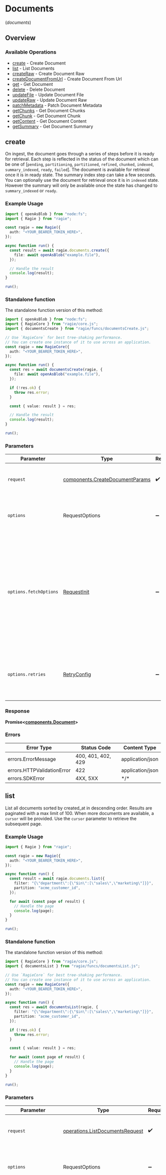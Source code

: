 # Documents
(*documents*)

## Overview

### Available Operations

* [create](#create) - Create Document
* [list](#list) - List Documents
* [createRaw](#createraw) - Create Document Raw
* [createDocumentFromUrl](#createdocumentfromurl) - Create Document From Url
* [get](#get) - Get Document
* [delete](#delete) - Delete Document
* [updateFile](#updatefile) - Update Document File
* [updateRaw](#updateraw) - Update Document Raw
* [patchMetadata](#patchmetadata) - Patch Document Metadata
* [getChunks](#getchunks) - Get Document Chunks
* [getChunk](#getchunk) - Get Document Chunk
* [getContent](#getcontent) - Get Document Content
* [getSummary](#getsummary) - Get Document Summary

## create

On ingest, the document goes through a series of steps before it is ready for retrieval. Each step is reflected in the status of the document which can be one of [`pending`, `partitioning`, `partitioned`, `refined`, `chunked`, `indexed`, `summary_indexed`, `ready`, `failed`]. The document is available for retrieval once it is in ready state. The summary index step can take a few seconds. You can optionally use the document for retrieval once it is in `indexed` state. However the summary will only be available once the state has changed to `summary_indexed` or `ready`.

### Example Usage

```typescript
import { openAsBlob } from "node:fs";
import { Ragie } from "ragie";

const ragie = new Ragie({
  auth: "<YOUR_BEARER_TOKEN_HERE>",
});

async function run() {
  const result = await ragie.documents.create({
    file: await openAsBlob("example.file"),
  });

  // Handle the result
  console.log(result);
}

run();
```

### Standalone function

The standalone function version of this method:

```typescript
import { openAsBlob } from "node:fs";
import { RagieCore } from "ragie/core.js";
import { documentsCreate } from "ragie/funcs/documentsCreate.js";

// Use `RagieCore` for best tree-shaking performance.
// You can create one instance of it to use across an application.
const ragie = new RagieCore({
  auth: "<YOUR_BEARER_TOKEN_HERE>",
});

async function run() {
  const res = await documentsCreate(ragie, {
    file: await openAsBlob("example.file"),
  });

  if (!res.ok) {
    throw res.error;
  }

  const { value: result } = res;

  // Handle the result
  console.log(result);
}

run();
```

### Parameters

| Parameter                                                                                                                                                                      | Type                                                                                                                                                                           | Required                                                                                                                                                                       | Description                                                                                                                                                                    |
| ------------------------------------------------------------------------------------------------------------------------------------------------------------------------------ | ------------------------------------------------------------------------------------------------------------------------------------------------------------------------------ | ------------------------------------------------------------------------------------------------------------------------------------------------------------------------------ | ------------------------------------------------------------------------------------------------------------------------------------------------------------------------------ |
| `request`                                                                                                                                                                      | [components.CreateDocumentParams](../../models/components/createdocumentparams.md)                                                                                             | :heavy_check_mark:                                                                                                                                                             | The request object to use for the request.                                                                                                                                     |
| `options`                                                                                                                                                                      | RequestOptions                                                                                                                                                                 | :heavy_minus_sign:                                                                                                                                                             | Used to set various options for making HTTP requests.                                                                                                                          |
| `options.fetchOptions`                                                                                                                                                         | [RequestInit](https://developer.mozilla.org/en-US/docs/Web/API/Request/Request#options)                                                                                        | :heavy_minus_sign:                                                                                                                                                             | Options that are passed to the underlying HTTP request. This can be used to inject extra headers for examples. All `Request` options, except `method` and `body`, are allowed. |
| `options.retries`                                                                                                                                                              | [RetryConfig](../../lib/utils/retryconfig.md)                                                                                                                                  | :heavy_minus_sign:                                                                                                                                                             | Enables retrying HTTP requests under certain failure conditions.                                                                                                               |

### Response

**Promise\<[components.Document](../../models/components/document.md)\>**

### Errors

| Error Type                 | Status Code                | Content Type               |
| -------------------------- | -------------------------- | -------------------------- |
| errors.ErrorMessage        | 400, 401, 402, 429         | application/json           |
| errors.HTTPValidationError | 422                        | application/json           |
| errors.SDKError            | 4XX, 5XX                   | \*/\*                      |

## list

List all documents sorted by created_at in descending order. Results are paginated with a max limit of 100. When more documents are available, a `cursor` will be provided. Use the `cursor` parameter to retrieve the subsequent page.

### Example Usage

```typescript
import { Ragie } from "ragie";

const ragie = new Ragie({
  auth: "<YOUR_BEARER_TOKEN_HERE>",
});

async function run() {
  const result = await ragie.documents.list({
    filter: "{\"department\":{\"$in\":[\"sales\",\"marketing\"]}}",
    partition: "acme_customer_id",
  });

  for await (const page of result) {
    // Handle the page
    console.log(page);
  }
}

run();
```

### Standalone function

The standalone function version of this method:

```typescript
import { RagieCore } from "ragie/core.js";
import { documentsList } from "ragie/funcs/documentsList.js";

// Use `RagieCore` for best tree-shaking performance.
// You can create one instance of it to use across an application.
const ragie = new RagieCore({
  auth: "<YOUR_BEARER_TOKEN_HERE>",
});

async function run() {
  const res = await documentsList(ragie, {
    filter: "{\"department\":{\"$in\":[\"sales\",\"marketing\"]}}",
    partition: "acme_customer_id",
  });

  if (!res.ok) {
    throw res.error;
  }

  const { value: result } = res;

  for await (const page of result) {
    // Handle the page
    console.log(page);
  }
}

run();
```

### Parameters

| Parameter                                                                                                                                                                      | Type                                                                                                                                                                           | Required                                                                                                                                                                       | Description                                                                                                                                                                    |
| ------------------------------------------------------------------------------------------------------------------------------------------------------------------------------ | ------------------------------------------------------------------------------------------------------------------------------------------------------------------------------ | ------------------------------------------------------------------------------------------------------------------------------------------------------------------------------ | ------------------------------------------------------------------------------------------------------------------------------------------------------------------------------ |
| `request`                                                                                                                                                                      | [operations.ListDocumentsRequest](../../models/operations/listdocumentsrequest.md)                                                                                             | :heavy_check_mark:                                                                                                                                                             | The request object to use for the request.                                                                                                                                     |
| `options`                                                                                                                                                                      | RequestOptions                                                                                                                                                                 | :heavy_minus_sign:                                                                                                                                                             | Used to set various options for making HTTP requests.                                                                                                                          |
| `options.fetchOptions`                                                                                                                                                         | [RequestInit](https://developer.mozilla.org/en-US/docs/Web/API/Request/Request#options)                                                                                        | :heavy_minus_sign:                                                                                                                                                             | Options that are passed to the underlying HTTP request. This can be used to inject extra headers for examples. All `Request` options, except `method` and `body`, are allowed. |
| `options.retries`                                                                                                                                                              | [RetryConfig](../../lib/utils/retryconfig.md)                                                                                                                                  | :heavy_minus_sign:                                                                                                                                                             | Enables retrying HTTP requests under certain failure conditions.                                                                                                               |

### Response

**Promise\<[operations.ListDocumentsResponse](../../models/operations/listdocumentsresponse.md)\>**

### Errors

| Error Type                 | Status Code                | Content Type               |
| -------------------------- | -------------------------- | -------------------------- |
| errors.ErrorMessage        | 401, 402, 404, 429         | application/json           |
| errors.HTTPValidationError | 422                        | application/json           |
| errors.SDKError            | 4XX, 5XX                   | \*/\*                      |

## createRaw

Ingest a document as raw text. On ingest, the document goes through a series of steps before it is ready for retrieval. Each step is reflected in the status of the document which can be one of [`pending`, `partitioning`, `partitioned`, `refined`, `chunked`, `indexed`, `summary_indexed`, `ready`, `failed`]. The document is available for retrieval once it is in ready state. The summary index step can take a few seconds. You can optionally use the document for retrieval once it is in `indexed` state. However the summary will only be available once the state has changed to `summary_indexed` or `ready`.

### Example Usage

```typescript
import { Ragie } from "ragie";

const ragie = new Ragie({
  auth: "<YOUR_BEARER_TOKEN_HERE>",
});

async function run() {
  const result = await ragie.documents.createRaw({
    metadata: {
      "key": [
        "<value>",
      ],
    },
    partition: "<value>",
    data: "<value>",
  });

  // Handle the result
  console.log(result);
}

run();
```

### Standalone function

The standalone function version of this method:

```typescript
import { RagieCore } from "ragie/core.js";
import { documentsCreateRaw } from "ragie/funcs/documentsCreateRaw.js";

// Use `RagieCore` for best tree-shaking performance.
// You can create one instance of it to use across an application.
const ragie = new RagieCore({
  auth: "<YOUR_BEARER_TOKEN_HERE>",
});

async function run() {
  const res = await documentsCreateRaw(ragie, {
    metadata: {
      "key": [
        "<value>",
      ],
    },
    partition: "<value>",
    data: "<value>",
  });

  if (!res.ok) {
    throw res.error;
  }

  const { value: result } = res;

  // Handle the result
  console.log(result);
}

run();
```

### Parameters

| Parameter                                                                                                                                                                      | Type                                                                                                                                                                           | Required                                                                                                                                                                       | Description                                                                                                                                                                    |
| ------------------------------------------------------------------------------------------------------------------------------------------------------------------------------ | ------------------------------------------------------------------------------------------------------------------------------------------------------------------------------ | ------------------------------------------------------------------------------------------------------------------------------------------------------------------------------ | ------------------------------------------------------------------------------------------------------------------------------------------------------------------------------ |
| `request`                                                                                                                                                                      | [components.CreateDocumentRawParams](../../models/components/createdocumentrawparams.md)                                                                                       | :heavy_check_mark:                                                                                                                                                             | The request object to use for the request.                                                                                                                                     |
| `options`                                                                                                                                                                      | RequestOptions                                                                                                                                                                 | :heavy_minus_sign:                                                                                                                                                             | Used to set various options for making HTTP requests.                                                                                                                          |
| `options.fetchOptions`                                                                                                                                                         | [RequestInit](https://developer.mozilla.org/en-US/docs/Web/API/Request/Request#options)                                                                                        | :heavy_minus_sign:                                                                                                                                                             | Options that are passed to the underlying HTTP request. This can be used to inject extra headers for examples. All `Request` options, except `method` and `body`, are allowed. |
| `options.retries`                                                                                                                                                              | [RetryConfig](../../lib/utils/retryconfig.md)                                                                                                                                  | :heavy_minus_sign:                                                                                                                                                             | Enables retrying HTTP requests under certain failure conditions.                                                                                                               |

### Response

**Promise\<[components.Document](../../models/components/document.md)\>**

### Errors

| Error Type                 | Status Code                | Content Type               |
| -------------------------- | -------------------------- | -------------------------- |
| errors.ErrorMessage        | 400, 401, 402, 429         | application/json           |
| errors.HTTPValidationError | 422                        | application/json           |
| errors.SDKError            | 4XX, 5XX                   | \*/\*                      |

## createDocumentFromUrl

Create Document From Url

### Example Usage

```typescript
import { Ragie } from "ragie";

const ragie = new Ragie({
  auth: "<YOUR_BEARER_TOKEN_HERE>",
});

async function run() {
  const result = await ragie.documents.createDocumentFromUrl({
    metadata: {

    },
    partition: "<value>",
    url: "https://scientific-plain.biz/",
  });

  // Handle the result
  console.log(result);
}

run();
```

### Standalone function

The standalone function version of this method:

```typescript
import { RagieCore } from "ragie/core.js";
import { documentsCreateDocumentFromUrl } from "ragie/funcs/documentsCreateDocumentFromUrl.js";

// Use `RagieCore` for best tree-shaking performance.
// You can create one instance of it to use across an application.
const ragie = new RagieCore({
  auth: "<YOUR_BEARER_TOKEN_HERE>",
});

async function run() {
  const res = await documentsCreateDocumentFromUrl(ragie, {
    metadata: {
  
    },
    partition: "<value>",
    url: "https://scientific-plain.biz/",
  });

  if (!res.ok) {
    throw res.error;
  }

  const { value: result } = res;

  // Handle the result
  console.log(result);
}

run();
```

### Parameters

| Parameter                                                                                                                                                                      | Type                                                                                                                                                                           | Required                                                                                                                                                                       | Description                                                                                                                                                                    |
| ------------------------------------------------------------------------------------------------------------------------------------------------------------------------------ | ------------------------------------------------------------------------------------------------------------------------------------------------------------------------------ | ------------------------------------------------------------------------------------------------------------------------------------------------------------------------------ | ------------------------------------------------------------------------------------------------------------------------------------------------------------------------------ |
| `request`                                                                                                                                                                      | [components.CreateDocumentFromUrlParams](../../models/components/createdocumentfromurlparams.md)                                                                               | :heavy_check_mark:                                                                                                                                                             | The request object to use for the request.                                                                                                                                     |
| `options`                                                                                                                                                                      | RequestOptions                                                                                                                                                                 | :heavy_minus_sign:                                                                                                                                                             | Used to set various options for making HTTP requests.                                                                                                                          |
| `options.fetchOptions`                                                                                                                                                         | [RequestInit](https://developer.mozilla.org/en-US/docs/Web/API/Request/Request#options)                                                                                        | :heavy_minus_sign:                                                                                                                                                             | Options that are passed to the underlying HTTP request. This can be used to inject extra headers for examples. All `Request` options, except `method` and `body`, are allowed. |
| `options.retries`                                                                                                                                                              | [RetryConfig](../../lib/utils/retryconfig.md)                                                                                                                                  | :heavy_minus_sign:                                                                                                                                                             | Enables retrying HTTP requests under certain failure conditions.                                                                                                               |

### Response

**Promise\<[components.Document](../../models/components/document.md)\>**

### Errors

| Error Type                 | Status Code                | Content Type               |
| -------------------------- | -------------------------- | -------------------------- |
| errors.ErrorMessage        | 400, 401, 402, 429         | application/json           |
| errors.HTTPValidationError | 422                        | application/json           |
| errors.SDKError            | 4XX, 5XX                   | \*/\*                      |

## get

Get Document

### Example Usage

```typescript
import { Ragie } from "ragie";

const ragie = new Ragie({
  auth: "<YOUR_BEARER_TOKEN_HERE>",
});

async function run() {
  const result = await ragie.documents.get({
    documentId: "00000000-0000-0000-0000-000000000000",
    partition: "acme_customer_id",
  });

  // Handle the result
  console.log(result);
}

run();
```

### Standalone function

The standalone function version of this method:

```typescript
import { RagieCore } from "ragie/core.js";
import { documentsGet } from "ragie/funcs/documentsGet.js";

// Use `RagieCore` for best tree-shaking performance.
// You can create one instance of it to use across an application.
const ragie = new RagieCore({
  auth: "<YOUR_BEARER_TOKEN_HERE>",
});

async function run() {
  const res = await documentsGet(ragie, {
    documentId: "00000000-0000-0000-0000-000000000000",
    partition: "acme_customer_id",
  });

  if (!res.ok) {
    throw res.error;
  }

  const { value: result } = res;

  // Handle the result
  console.log(result);
}

run();
```

### Parameters

| Parameter                                                                                                                                                                      | Type                                                                                                                                                                           | Required                                                                                                                                                                       | Description                                                                                                                                                                    |
| ------------------------------------------------------------------------------------------------------------------------------------------------------------------------------ | ------------------------------------------------------------------------------------------------------------------------------------------------------------------------------ | ------------------------------------------------------------------------------------------------------------------------------------------------------------------------------ | ------------------------------------------------------------------------------------------------------------------------------------------------------------------------------ |
| `request`                                                                                                                                                                      | [operations.GetDocumentRequest](../../models/operations/getdocumentrequest.md)                                                                                                 | :heavy_check_mark:                                                                                                                                                             | The request object to use for the request.                                                                                                                                     |
| `options`                                                                                                                                                                      | RequestOptions                                                                                                                                                                 | :heavy_minus_sign:                                                                                                                                                             | Used to set various options for making HTTP requests.                                                                                                                          |
| `options.fetchOptions`                                                                                                                                                         | [RequestInit](https://developer.mozilla.org/en-US/docs/Web/API/Request/Request#options)                                                                                        | :heavy_minus_sign:                                                                                                                                                             | Options that are passed to the underlying HTTP request. This can be used to inject extra headers for examples. All `Request` options, except `method` and `body`, are allowed. |
| `options.retries`                                                                                                                                                              | [RetryConfig](../../lib/utils/retryconfig.md)                                                                                                                                  | :heavy_minus_sign:                                                                                                                                                             | Enables retrying HTTP requests under certain failure conditions.                                                                                                               |

### Response

**Promise\<[components.DocumentGet](../../models/components/documentget.md)\>**

### Errors

| Error Type                 | Status Code                | Content Type               |
| -------------------------- | -------------------------- | -------------------------- |
| errors.ErrorMessage        | 401, 402, 404, 429         | application/json           |
| errors.HTTPValidationError | 422                        | application/json           |
| errors.SDKError            | 4XX, 5XX                   | \*/\*                      |

## delete

Delete Document

### Example Usage

```typescript
import { Ragie } from "ragie";

const ragie = new Ragie({
  auth: "<YOUR_BEARER_TOKEN_HERE>",
});

async function run() {
  const result = await ragie.documents.delete({
    documentId: "00000000-0000-0000-0000-000000000000",
    partition: "acme_customer_id",
  });

  // Handle the result
  console.log(result);
}

run();
```

### Standalone function

The standalone function version of this method:

```typescript
import { RagieCore } from "ragie/core.js";
import { documentsDelete } from "ragie/funcs/documentsDelete.js";

// Use `RagieCore` for best tree-shaking performance.
// You can create one instance of it to use across an application.
const ragie = new RagieCore({
  auth: "<YOUR_BEARER_TOKEN_HERE>",
});

async function run() {
  const res = await documentsDelete(ragie, {
    documentId: "00000000-0000-0000-0000-000000000000",
    partition: "acme_customer_id",
  });

  if (!res.ok) {
    throw res.error;
  }

  const { value: result } = res;

  // Handle the result
  console.log(result);
}

run();
```

### Parameters

| Parameter                                                                                                                                                                      | Type                                                                                                                                                                           | Required                                                                                                                                                                       | Description                                                                                                                                                                    |
| ------------------------------------------------------------------------------------------------------------------------------------------------------------------------------ | ------------------------------------------------------------------------------------------------------------------------------------------------------------------------------ | ------------------------------------------------------------------------------------------------------------------------------------------------------------------------------ | ------------------------------------------------------------------------------------------------------------------------------------------------------------------------------ |
| `request`                                                                                                                                                                      | [operations.DeleteDocumentRequest](../../models/operations/deletedocumentrequest.md)                                                                                           | :heavy_check_mark:                                                                                                                                                             | The request object to use for the request.                                                                                                                                     |
| `options`                                                                                                                                                                      | RequestOptions                                                                                                                                                                 | :heavy_minus_sign:                                                                                                                                                             | Used to set various options for making HTTP requests.                                                                                                                          |
| `options.fetchOptions`                                                                                                                                                         | [RequestInit](https://developer.mozilla.org/en-US/docs/Web/API/Request/Request#options)                                                                                        | :heavy_minus_sign:                                                                                                                                                             | Options that are passed to the underlying HTTP request. This can be used to inject extra headers for examples. All `Request` options, except `method` and `body`, are allowed. |
| `options.retries`                                                                                                                                                              | [RetryConfig](../../lib/utils/retryconfig.md)                                                                                                                                  | :heavy_minus_sign:                                                                                                                                                             | Enables retrying HTTP requests under certain failure conditions.                                                                                                               |

### Response

**Promise\<[components.DocumentDelete](../../models/components/documentdelete.md)\>**

### Errors

| Error Type                 | Status Code                | Content Type               |
| -------------------------- | -------------------------- | -------------------------- |
| errors.ErrorMessage        | 401, 402, 404, 429         | application/json           |
| errors.HTTPValidationError | 422                        | application/json           |
| errors.SDKError            | 4XX, 5XX                   | \*/\*                      |

## updateFile

Update Document File

### Example Usage

```typescript
import { openAsBlob } from "node:fs";
import { Ragie } from "ragie";

const ragie = new Ragie({
  auth: "<YOUR_BEARER_TOKEN_HERE>",
});

async function run() {
  const result = await ragie.documents.updateFile({
    documentId: "00000000-0000-0000-0000-000000000000",
    partition: "acme_customer_id",
    updateDocumentFileParams: {
      file: await openAsBlob("example.file"),
    },
  });

  // Handle the result
  console.log(result);
}

run();
```

### Standalone function

The standalone function version of this method:

```typescript
import { openAsBlob } from "node:fs";
import { RagieCore } from "ragie/core.js";
import { documentsUpdateFile } from "ragie/funcs/documentsUpdateFile.js";

// Use `RagieCore` for best tree-shaking performance.
// You can create one instance of it to use across an application.
const ragie = new RagieCore({
  auth: "<YOUR_BEARER_TOKEN_HERE>",
});

async function run() {
  const res = await documentsUpdateFile(ragie, {
    documentId: "00000000-0000-0000-0000-000000000000",
    partition: "acme_customer_id",
    updateDocumentFileParams: {
      file: await openAsBlob("example.file"),
    },
  });

  if (!res.ok) {
    throw res.error;
  }

  const { value: result } = res;

  // Handle the result
  console.log(result);
}

run();
```

### Parameters

| Parameter                                                                                                                                                                      | Type                                                                                                                                                                           | Required                                                                                                                                                                       | Description                                                                                                                                                                    |
| ------------------------------------------------------------------------------------------------------------------------------------------------------------------------------ | ------------------------------------------------------------------------------------------------------------------------------------------------------------------------------ | ------------------------------------------------------------------------------------------------------------------------------------------------------------------------------ | ------------------------------------------------------------------------------------------------------------------------------------------------------------------------------ |
| `request`                                                                                                                                                                      | [operations.UpdateDocumentFileRequest](../../models/operations/updatedocumentfilerequest.md)                                                                                   | :heavy_check_mark:                                                                                                                                                             | The request object to use for the request.                                                                                                                                     |
| `options`                                                                                                                                                                      | RequestOptions                                                                                                                                                                 | :heavy_minus_sign:                                                                                                                                                             | Used to set various options for making HTTP requests.                                                                                                                          |
| `options.fetchOptions`                                                                                                                                                         | [RequestInit](https://developer.mozilla.org/en-US/docs/Web/API/Request/Request#options)                                                                                        | :heavy_minus_sign:                                                                                                                                                             | Options that are passed to the underlying HTTP request. This can be used to inject extra headers for examples. All `Request` options, except `method` and `body`, are allowed. |
| `options.retries`                                                                                                                                                              | [RetryConfig](../../lib/utils/retryconfig.md)                                                                                                                                  | :heavy_minus_sign:                                                                                                                                                             | Enables retrying HTTP requests under certain failure conditions.                                                                                                               |

### Response

**Promise\<[components.DocumentFileUpdate](../../models/components/documentfileupdate.md)\>**

### Errors

| Error Type                 | Status Code                | Content Type               |
| -------------------------- | -------------------------- | -------------------------- |
| errors.ErrorMessage        | 401, 402, 404, 429         | application/json           |
| errors.HTTPValidationError | 422                        | application/json           |
| errors.SDKError            | 4XX, 5XX                   | \*/\*                      |

## updateRaw

Update Document Raw

### Example Usage

```typescript
import { Ragie } from "ragie";

const ragie = new Ragie({
  auth: "<YOUR_BEARER_TOKEN_HERE>",
});

async function run() {
  const result = await ragie.documents.updateRaw({
    documentId: "00000000-0000-0000-0000-000000000000",
    partition: "acme_customer_id",
    updateDocumentRawParams: {
      data: {},
    },
  });

  // Handle the result
  console.log(result);
}

run();
```

### Standalone function

The standalone function version of this method:

```typescript
import { RagieCore } from "ragie/core.js";
import { documentsUpdateRaw } from "ragie/funcs/documentsUpdateRaw.js";

// Use `RagieCore` for best tree-shaking performance.
// You can create one instance of it to use across an application.
const ragie = new RagieCore({
  auth: "<YOUR_BEARER_TOKEN_HERE>",
});

async function run() {
  const res = await documentsUpdateRaw(ragie, {
    documentId: "00000000-0000-0000-0000-000000000000",
    partition: "acme_customer_id",
    updateDocumentRawParams: {
      data: {},
    },
  });

  if (!res.ok) {
    throw res.error;
  }

  const { value: result } = res;

  // Handle the result
  console.log(result);
}

run();
```

### Parameters

| Parameter                                                                                                                                                                      | Type                                                                                                                                                                           | Required                                                                                                                                                                       | Description                                                                                                                                                                    |
| ------------------------------------------------------------------------------------------------------------------------------------------------------------------------------ | ------------------------------------------------------------------------------------------------------------------------------------------------------------------------------ | ------------------------------------------------------------------------------------------------------------------------------------------------------------------------------ | ------------------------------------------------------------------------------------------------------------------------------------------------------------------------------ |
| `request`                                                                                                                                                                      | [operations.UpdateDocumentRawRequest](../../models/operations/updatedocumentrawrequest.md)                                                                                     | :heavy_check_mark:                                                                                                                                                             | The request object to use for the request.                                                                                                                                     |
| `options`                                                                                                                                                                      | RequestOptions                                                                                                                                                                 | :heavy_minus_sign:                                                                                                                                                             | Used to set various options for making HTTP requests.                                                                                                                          |
| `options.fetchOptions`                                                                                                                                                         | [RequestInit](https://developer.mozilla.org/en-US/docs/Web/API/Request/Request#options)                                                                                        | :heavy_minus_sign:                                                                                                                                                             | Options that are passed to the underlying HTTP request. This can be used to inject extra headers for examples. All `Request` options, except `method` and `body`, are allowed. |
| `options.retries`                                                                                                                                                              | [RetryConfig](../../lib/utils/retryconfig.md)                                                                                                                                  | :heavy_minus_sign:                                                                                                                                                             | Enables retrying HTTP requests under certain failure conditions.                                                                                                               |

### Response

**Promise\<[components.DocumentRawUpdate](../../models/components/documentrawupdate.md)\>**

### Errors

| Error Type                 | Status Code                | Content Type               |
| -------------------------- | -------------------------- | -------------------------- |
| errors.ErrorMessage        | 401, 402, 404, 429         | application/json           |
| errors.HTTPValidationError | 422                        | application/json           |
| errors.SDKError            | 4XX, 5XX                   | \*/\*                      |

## patchMetadata

Patch Document Metadata

### Example Usage

```typescript
import { Ragie } from "ragie";

const ragie = new Ragie({
  auth: "<YOUR_BEARER_TOKEN_HERE>",
});

async function run() {
  const result = await ragie.documents.patchMetadata({
    documentId: "00000000-0000-0000-0000-000000000000",
    partition: "acme_customer_id",
    patchDocumentMetadataParams: {
      metadata: {
        "classified": "null (setting null deletes key from metadata)",
        "editors": [
          "Alice",
          "Bob",
        ],
        "published": true,
        "articleCount": 42,
        "title": "declassified report",
      },
    },
  });

  // Handle the result
  console.log(result);
}

run();
```

### Standalone function

The standalone function version of this method:

```typescript
import { RagieCore } from "ragie/core.js";
import { documentsPatchMetadata } from "ragie/funcs/documentsPatchMetadata.js";

// Use `RagieCore` for best tree-shaking performance.
// You can create one instance of it to use across an application.
const ragie = new RagieCore({
  auth: "<YOUR_BEARER_TOKEN_HERE>",
});

async function run() {
  const res = await documentsPatchMetadata(ragie, {
    documentId: "00000000-0000-0000-0000-000000000000",
    partition: "acme_customer_id",
    patchDocumentMetadataParams: {
      metadata: {
        "classified": "null (setting null deletes key from metadata)",
        "editors": [
          "Alice",
          "Bob",
        ],
        "published": true,
        "articleCount": 42,
        "title": "declassified report",
      },
    },
  });

  if (!res.ok) {
    throw res.error;
  }

  const { value: result } = res;

  // Handle the result
  console.log(result);
}

run();
```

### Parameters

| Parameter                                                                                                                                                                      | Type                                                                                                                                                                           | Required                                                                                                                                                                       | Description                                                                                                                                                                    |
| ------------------------------------------------------------------------------------------------------------------------------------------------------------------------------ | ------------------------------------------------------------------------------------------------------------------------------------------------------------------------------ | ------------------------------------------------------------------------------------------------------------------------------------------------------------------------------ | ------------------------------------------------------------------------------------------------------------------------------------------------------------------------------ |
| `request`                                                                                                                                                                      | [operations.PatchDocumentMetadataRequest](../../models/operations/patchdocumentmetadatarequest.md)                                                                             | :heavy_check_mark:                                                                                                                                                             | The request object to use for the request.                                                                                                                                     |
| `options`                                                                                                                                                                      | RequestOptions                                                                                                                                                                 | :heavy_minus_sign:                                                                                                                                                             | Used to set various options for making HTTP requests.                                                                                                                          |
| `options.fetchOptions`                                                                                                                                                         | [RequestInit](https://developer.mozilla.org/en-US/docs/Web/API/Request/Request#options)                                                                                        | :heavy_minus_sign:                                                                                                                                                             | Options that are passed to the underlying HTTP request. This can be used to inject extra headers for examples. All `Request` options, except `method` and `body`, are allowed. |
| `options.retries`                                                                                                                                                              | [RetryConfig](../../lib/utils/retryconfig.md)                                                                                                                                  | :heavy_minus_sign:                                                                                                                                                             | Enables retrying HTTP requests under certain failure conditions.                                                                                                               |

### Response

**Promise\<[components.DocumentMetadataUpdate](../../models/components/documentmetadataupdate.md)\>**

### Errors

| Error Type                 | Status Code                | Content Type               |
| -------------------------- | -------------------------- | -------------------------- |
| errors.ErrorMessage        | 401, 402, 404, 429         | application/json           |
| errors.HTTPValidationError | 422                        | application/json           |
| errors.SDKError            | 4XX, 5XX                   | \*/\*                      |

## getChunks

List all document chunks sorted by index in ascending order. May be limited to a range of chunk indices with the `start_index` and `end_index` parameters. Documents created prior to 9/18/2024, which have not been updated since, have chunks which do not include an index and their index will be returned as -1. They will be sorted by their ID instead. Updating the document using the `Update Document File` or `Update Document Raw` endpoint will regenerate document chunks, including their index. Results are paginated with a max limit of 100. When more chunks are available, a `cursor` will be provided. Use the `cursor` parameter to retrieve the subsequent page.

### Example Usage

```typescript
import { Ragie } from "ragie";

const ragie = new Ragie({
  auth: "<YOUR_BEARER_TOKEN_HERE>",
});

async function run() {
  const result = await ragie.documents.getChunks({
    documentId: "00000000-0000-0000-0000-000000000000",
    startIndex: 3,
    endIndex: 5,
    partition: "acme_customer_id",
  });

  // Handle the result
  console.log(result);
}

run();
```

### Standalone function

The standalone function version of this method:

```typescript
import { RagieCore } from "ragie/core.js";
import { documentsGetChunks } from "ragie/funcs/documentsGetChunks.js";

// Use `RagieCore` for best tree-shaking performance.
// You can create one instance of it to use across an application.
const ragie = new RagieCore({
  auth: "<YOUR_BEARER_TOKEN_HERE>",
});

async function run() {
  const res = await documentsGetChunks(ragie, {
    documentId: "00000000-0000-0000-0000-000000000000",
    startIndex: 3,
    endIndex: 5,
    partition: "acme_customer_id",
  });

  if (!res.ok) {
    throw res.error;
  }

  const { value: result } = res;

  // Handle the result
  console.log(result);
}

run();
```

### Parameters

| Parameter                                                                                                                                                                      | Type                                                                                                                                                                           | Required                                                                                                                                                                       | Description                                                                                                                                                                    |
| ------------------------------------------------------------------------------------------------------------------------------------------------------------------------------ | ------------------------------------------------------------------------------------------------------------------------------------------------------------------------------ | ------------------------------------------------------------------------------------------------------------------------------------------------------------------------------ | ------------------------------------------------------------------------------------------------------------------------------------------------------------------------------ |
| `request`                                                                                                                                                                      | [operations.GetDocumentChunksRequest](../../models/operations/getdocumentchunksrequest.md)                                                                                     | :heavy_check_mark:                                                                                                                                                             | The request object to use for the request.                                                                                                                                     |
| `options`                                                                                                                                                                      | RequestOptions                                                                                                                                                                 | :heavy_minus_sign:                                                                                                                                                             | Used to set various options for making HTTP requests.                                                                                                                          |
| `options.fetchOptions`                                                                                                                                                         | [RequestInit](https://developer.mozilla.org/en-US/docs/Web/API/Request/Request#options)                                                                                        | :heavy_minus_sign:                                                                                                                                                             | Options that are passed to the underlying HTTP request. This can be used to inject extra headers for examples. All `Request` options, except `method` and `body`, are allowed. |
| `options.retries`                                                                                                                                                              | [RetryConfig](../../lib/utils/retryconfig.md)                                                                                                                                  | :heavy_minus_sign:                                                                                                                                                             | Enables retrying HTTP requests under certain failure conditions.                                                                                                               |

### Response

**Promise\<[components.DocumentChunkList](../../models/components/documentchunklist.md)\>**

### Errors

| Error Type                 | Status Code                | Content Type               |
| -------------------------- | -------------------------- | -------------------------- |
| errors.ErrorMessage        | 401, 402, 404, 429         | application/json           |
| errors.HTTPValidationError | 422                        | application/json           |
| errors.SDKError            | 4XX, 5XX                   | \*/\*                      |

## getChunk

Gets a document chunk by its document and chunk ID.

### Example Usage

```typescript
import { Ragie } from "ragie";

const ragie = new Ragie({
  auth: "<YOUR_BEARER_TOKEN_HERE>",
});

async function run() {
  const result = await ragie.documents.getChunk({
    documentId: "00000000-0000-0000-0000-000000000000",
    chunkId: "00000000-0000-0000-0000-000000000000",
    partition: "acme_customer_id",
  });

  // Handle the result
  console.log(result);
}

run();
```

### Standalone function

The standalone function version of this method:

```typescript
import { RagieCore } from "ragie/core.js";
import { documentsGetChunk } from "ragie/funcs/documentsGetChunk.js";

// Use `RagieCore` for best tree-shaking performance.
// You can create one instance of it to use across an application.
const ragie = new RagieCore({
  auth: "<YOUR_BEARER_TOKEN_HERE>",
});

async function run() {
  const res = await documentsGetChunk(ragie, {
    documentId: "00000000-0000-0000-0000-000000000000",
    chunkId: "00000000-0000-0000-0000-000000000000",
    partition: "acme_customer_id",
  });

  if (!res.ok) {
    throw res.error;
  }

  const { value: result } = res;

  // Handle the result
  console.log(result);
}

run();
```

### Parameters

| Parameter                                                                                                                                                                      | Type                                                                                                                                                                           | Required                                                                                                                                                                       | Description                                                                                                                                                                    |
| ------------------------------------------------------------------------------------------------------------------------------------------------------------------------------ | ------------------------------------------------------------------------------------------------------------------------------------------------------------------------------ | ------------------------------------------------------------------------------------------------------------------------------------------------------------------------------ | ------------------------------------------------------------------------------------------------------------------------------------------------------------------------------ |
| `request`                                                                                                                                                                      | [operations.GetDocumentChunkRequest](../../models/operations/getdocumentchunkrequest.md)                                                                                       | :heavy_check_mark:                                                                                                                                                             | The request object to use for the request.                                                                                                                                     |
| `options`                                                                                                                                                                      | RequestOptions                                                                                                                                                                 | :heavy_minus_sign:                                                                                                                                                             | Used to set various options for making HTTP requests.                                                                                                                          |
| `options.fetchOptions`                                                                                                                                                         | [RequestInit](https://developer.mozilla.org/en-US/docs/Web/API/Request/Request#options)                                                                                        | :heavy_minus_sign:                                                                                                                                                             | Options that are passed to the underlying HTTP request. This can be used to inject extra headers for examples. All `Request` options, except `method` and `body`, are allowed. |
| `options.retries`                                                                                                                                                              | [RetryConfig](../../lib/utils/retryconfig.md)                                                                                                                                  | :heavy_minus_sign:                                                                                                                                                             | Enables retrying HTTP requests under certain failure conditions.                                                                                                               |

### Response

**Promise\<[components.DocumentChunk](../../models/components/documentchunk.md)\>**

### Errors

| Error Type                 | Status Code                | Content Type               |
| -------------------------- | -------------------------- | -------------------------- |
| errors.ErrorMessage        | 401, 402, 404, 429         | application/json           |
| errors.HTTPValidationError | 422                        | application/json           |
| errors.SDKError            | 4XX, 5XX                   | \*/\*                      |

## getContent

Get the content of a document. The content is the raw text of the document. If the original document contained content such as images or other non-textual media, this response will include a text description of that media instead of the original file data.

### Example Usage

```typescript
import { Ragie } from "ragie";

const ragie = new Ragie({
  auth: "<YOUR_BEARER_TOKEN_HERE>",
});

async function run() {
  const result = await ragie.documents.getContent({
    documentId: "00000000-0000-0000-0000-000000000000",
    partition: "acme_customer_id",
  });

  // Handle the result
  console.log(result);
}

run();
```

### Standalone function

The standalone function version of this method:

```typescript
import { RagieCore } from "ragie/core.js";
import { documentsGetContent } from "ragie/funcs/documentsGetContent.js";

// Use `RagieCore` for best tree-shaking performance.
// You can create one instance of it to use across an application.
const ragie = new RagieCore({
  auth: "<YOUR_BEARER_TOKEN_HERE>",
});

async function run() {
  const res = await documentsGetContent(ragie, {
    documentId: "00000000-0000-0000-0000-000000000000",
    partition: "acme_customer_id",
  });

  if (!res.ok) {
    throw res.error;
  }

  const { value: result } = res;

  // Handle the result
  console.log(result);
}

run();
```

### Parameters

| Parameter                                                                                                                                                                      | Type                                                                                                                                                                           | Required                                                                                                                                                                       | Description                                                                                                                                                                    |
| ------------------------------------------------------------------------------------------------------------------------------------------------------------------------------ | ------------------------------------------------------------------------------------------------------------------------------------------------------------------------------ | ------------------------------------------------------------------------------------------------------------------------------------------------------------------------------ | ------------------------------------------------------------------------------------------------------------------------------------------------------------------------------ |
| `request`                                                                                                                                                                      | [operations.GetDocumentContentRequest](../../models/operations/getdocumentcontentrequest.md)                                                                                   | :heavy_check_mark:                                                                                                                                                             | The request object to use for the request.                                                                                                                                     |
| `options`                                                                                                                                                                      | RequestOptions                                                                                                                                                                 | :heavy_minus_sign:                                                                                                                                                             | Used to set various options for making HTTP requests.                                                                                                                          |
| `options.fetchOptions`                                                                                                                                                         | [RequestInit](https://developer.mozilla.org/en-US/docs/Web/API/Request/Request#options)                                                                                        | :heavy_minus_sign:                                                                                                                                                             | Options that are passed to the underlying HTTP request. This can be used to inject extra headers for examples. All `Request` options, except `method` and `body`, are allowed. |
| `options.retries`                                                                                                                                                              | [RetryConfig](../../lib/utils/retryconfig.md)                                                                                                                                  | :heavy_minus_sign:                                                                                                                                                             | Enables retrying HTTP requests under certain failure conditions.                                                                                                               |

### Response

**Promise\<[components.DocumentWithContent](../../models/components/documentwithcontent.md)\>**

### Errors

| Error Type                 | Status Code                | Content Type               |
| -------------------------- | -------------------------- | -------------------------- |
| errors.ErrorMessage        | 401, 402, 404, 429         | application/json           |
| errors.HTTPValidationError | 422                        | application/json           |
| errors.SDKError            | 4XX, 5XX                   | \*/\*                      |

## getSummary

Get a LLM generated summary of the document. The summary is created when the document is first created or updated. Documents of types ['xls', 'xlsx', 'csv', 'json'] are not supported for summarization. Documents greater than 1M in token length are not supported. This feature is in beta and may change in the future.

### Example Usage

```typescript
import { Ragie } from "ragie";

const ragie = new Ragie({
  auth: "<YOUR_BEARER_TOKEN_HERE>",
});

async function run() {
  const result = await ragie.documents.getSummary({
    documentId: "00000000-0000-0000-0000-000000000000",
    partition: "acme_customer_id",
  });

  // Handle the result
  console.log(result);
}

run();
```

### Standalone function

The standalone function version of this method:

```typescript
import { RagieCore } from "ragie/core.js";
import { documentsGetSummary } from "ragie/funcs/documentsGetSummary.js";

// Use `RagieCore` for best tree-shaking performance.
// You can create one instance of it to use across an application.
const ragie = new RagieCore({
  auth: "<YOUR_BEARER_TOKEN_HERE>",
});

async function run() {
  const res = await documentsGetSummary(ragie, {
    documentId: "00000000-0000-0000-0000-000000000000",
    partition: "acme_customer_id",
  });

  if (!res.ok) {
    throw res.error;
  }

  const { value: result } = res;

  // Handle the result
  console.log(result);
}

run();
```

### Parameters

| Parameter                                                                                                                                                                      | Type                                                                                                                                                                           | Required                                                                                                                                                                       | Description                                                                                                                                                                    |
| ------------------------------------------------------------------------------------------------------------------------------------------------------------------------------ | ------------------------------------------------------------------------------------------------------------------------------------------------------------------------------ | ------------------------------------------------------------------------------------------------------------------------------------------------------------------------------ | ------------------------------------------------------------------------------------------------------------------------------------------------------------------------------ |
| `request`                                                                                                                                                                      | [operations.GetDocumentSummaryRequest](../../models/operations/getdocumentsummaryrequest.md)                                                                                   | :heavy_check_mark:                                                                                                                                                             | The request object to use for the request.                                                                                                                                     |
| `options`                                                                                                                                                                      | RequestOptions                                                                                                                                                                 | :heavy_minus_sign:                                                                                                                                                             | Used to set various options for making HTTP requests.                                                                                                                          |
| `options.fetchOptions`                                                                                                                                                         | [RequestInit](https://developer.mozilla.org/en-US/docs/Web/API/Request/Request#options)                                                                                        | :heavy_minus_sign:                                                                                                                                                             | Options that are passed to the underlying HTTP request. This can be used to inject extra headers for examples. All `Request` options, except `method` and `body`, are allowed. |
| `options.retries`                                                                                                                                                              | [RetryConfig](../../lib/utils/retryconfig.md)                                                                                                                                  | :heavy_minus_sign:                                                                                                                                                             | Enables retrying HTTP requests under certain failure conditions.                                                                                                               |

### Response

**Promise\<[components.DocumentSummary](../../models/components/documentsummary.md)\>**

### Errors

| Error Type                 | Status Code                | Content Type               |
| -------------------------- | -------------------------- | -------------------------- |
| errors.ErrorMessage        | 401, 402, 404, 429         | application/json           |
| errors.HTTPValidationError | 422                        | application/json           |
| errors.SDKError            | 4XX, 5XX                   | \*/\*                      |